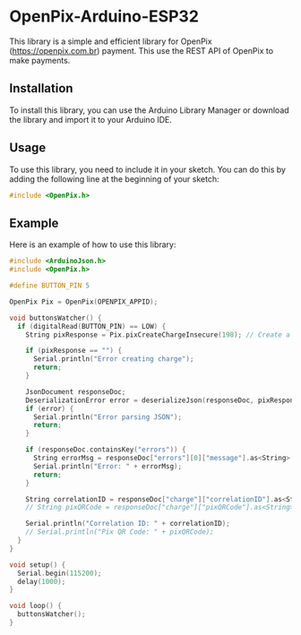 # OpenPix-Arduino-ESP32
This library is a simple and efficient library for OpenPix (https://openpix.com.br) payment. This use the REST API of OpenPix to make payments.

## Installation
To install this library, you can use the Arduino Library Manager or download the library and import it to your Arduino IDE.

## Usage
To use this library, you need to include it in your sketch. You can do this by adding the following line at the beginning of your sketch:
```cpp
#include <OpenPix.h>
```

## Example
Here is an example of how to use this library:
```cpp
#include <ArduinoJson.h>
#include <OpenPix.h>

#define BUTTON_PIN 5

OpenPix Pix = OpenPix(OPENPIX_APPID);

void buttonsWatcher() {
  if (digitalRead(BUTTON_PIN) == LOW) {
    String pixResponse = Pix.pixCreateChargeInsecure(198); // Create a charge of R$ 1.98

    if (pixResponse == "") {
      Serial.println("Error creating charge");
      return;
    }

    JsonDocument responseDoc;
    DeserializationError error = deserializeJson(responseDoc, pixResponse);
    if (error) {
      Serial.println("Error parsing JSON");
      return;
    }

    if (responseDoc.containsKey("errors")) {
      String errorMsg = responseDoc["errors"][0]["message"].as<String>();
      Serial.println("Error: " + errorMsg);
      return;
    }

    String correlationID = responseDoc["charge"]["correlationID"].as<String>();
    // String pixQRCode = responseDoc["charge"]["pixQRCode"].as<String>();

    Serial.println("Correlation ID: " + correlationID);
    // Serial.println("Pix QR Code: " + pixQRCode);
  }
}

void setup() {
  Serial.begin(115200);
  delay(1000);
}

void loop() {
  buttonsWatcher();
}
```

